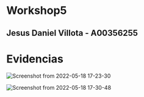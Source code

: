 # Workshop5
## Jesus Daniel Villota - A00356255

# Evidencias

![Screenshot from 2022-05-18 17-23-30](https://user-images.githubusercontent.com/47828441/169167081-93b11688-bae0-434a-ad9b-045f9a230158.png)

![Screenshot from 2022-05-18 17-30-48](https://user-images.githubusercontent.com/47828441/169167090-00e16f4b-364b-4b6d-8189-47ae8412e380.png)
